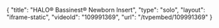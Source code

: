 {
    "title": "HALO&reg; Bassinest&reg; Newborn Insert",
    "type": "solo",
    "layout": "iframe-static",
    "videoId": "109991369",
    "url": "\/tvpembed\/109991369"
}